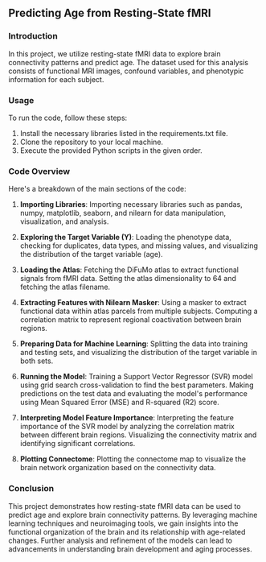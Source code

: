 ## Predicting Age from Resting-State fMRI

### Introduction
In this project, we utilize resting-state fMRI data to explore brain connectivity patterns and predict age. The dataset used for this analysis consists of functional MRI images, confound variables, and phenotypic information for each subject.

### Usage
To run the code, follow these steps:
1. Install the necessary libraries listed in the requirements.txt file.
2. Clone the repository to your local machine.
3. Execute the provided Python scripts in the given order.

### Code Overview
Here's a breakdown of the main sections of the code:

1. **Importing Libraries**: Importing necessary libraries such as pandas, numpy, matplotlib, seaborn, and nilearn for data manipulation, visualization, and analysis.
   
2. **Exploring the Target Variable (Y)**: Loading the phenotype data, checking for duplicates, data types, and missing values, and visualizing the distribution of the target variable (age).

3. **Loading the Atlas**: Fetching the DiFuMo atlas to extract functional signals from fMRI data. Setting the atlas dimensionality to 64 and fetching the atlas filename.

4. **Extracting Features with Nilearn Masker**: Using a masker to extract functional data within atlas parcels from multiple subjects. Computing a correlation matrix to represent regional coactivation between brain regions.

5. **Preparing Data for Machine Learning**: Splitting the data into training and testing sets, and visualizing the distribution of the target variable in both sets.

6. **Running the Model**: Training a Support Vector Regressor (SVR) model using grid search cross-validation to find the best parameters. Making predictions on the test data and evaluating the model's performance using Mean Squared Error (MSE) and R-squared (R2) score.

7. **Interpreting Model Feature Importance**: Interpreting the feature importance of the SVR model by analyzing the correlation matrix between different brain regions. Visualizing the connectivity matrix and identifying significant correlations.

8. **Plotting Connectome**: Plotting the connectome map to visualize the brain network organization based on the connectivity data.

### Conclusion
This project demonstrates how resting-state fMRI data can be used to predict age and explore brain connectivity patterns. By leveraging machine learning techniques and neuroimaging tools, we gain insights into the functional organization of the brain and its relationship with age-related changes. Further analysis and refinement of the models can lead to advancements in understanding brain development and aging processes.
